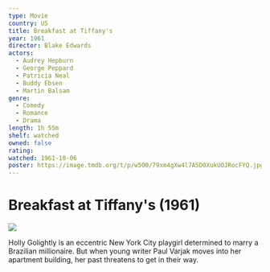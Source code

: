 ```yaml
---
type: Movie
country: US
title: Breakfast at Tiffany's
year: 1961
director: Blake Edwards
actors:
  - Audrey Hepburn
  - George Peppard
  - Patricia Neal
  - Buddy Ebsen
  - Martin Balsam
genre:
  - Comedy
  - Romance
  - Drama
length: 1h 55m
shelf: watched
owned: false
rating:
watched: 1961-10-06
poster: https://image.tmdb.org/t/p/w500/79xm4gXw4l7A5D0XukUOJRocFYQ.jpg
---
```


# Breakfast at Tiffany's (1961)

![](https://image.tmdb.org/t/p/w500/79xm4gXw4l7A5D0XukUOJRocFYQ.jpg)

Holly Golightly is an eccentric New York City playgirl determined to marry a Brazilian millionaire. But when young writer Paul Varjak moves into her apartment building, her past threatens to get in their way.